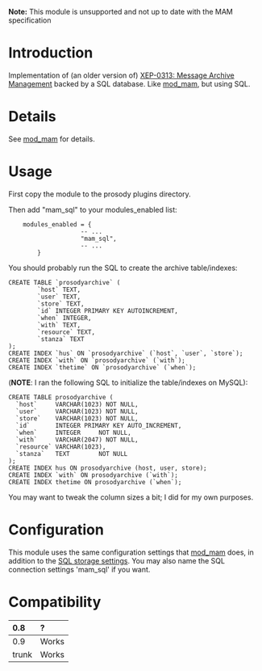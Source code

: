 **Note:** This module is unsupported and not up to date with the MAM specification

# Introduction #

Implementation of (an older version of) [XEP-0313: Message Archive Management](http://xmpp.org/extensions/xep-0313.html) backed by a SQL database.  Like [mod\_mam](mod_mam.md), but using SQL.


# Details #

See [mod\_mam](mod_mam.md) for details.

# Usage #

First copy the module to the prosody plugins directory.

Then add "mam\_sql" to your modules\_enabled list:
```
    modules_enabled = {
                    -- ...
                    "mam_sql",
                    -- ...
		}
```

You should probably run the SQL to create the archive table/indexes:

```
CREATE TABLE `prosodyarchive` (
        `host` TEXT,
        `user` TEXT,
        `store` TEXT,
        `id` INTEGER PRIMARY KEY AUTOINCREMENT,
        `when` INTEGER,
        `with` TEXT,
        `resource` TEXT,
        `stanza` TEXT
);
CREATE INDEX `hus` ON `prosodyarchive` (`host`, `user`, `store`);
CREATE INDEX `with` ON `prosodyarchive` (`with`);
CREATE INDEX `thetime` ON `prosodyarchive` (`when`);
```

(**NOTE**: I ran the following SQL to initialize the table/indexes on MySQL):

```
CREATE TABLE prosodyarchive (
  `host`     VARCHAR(1023) NOT NULL,
  `user`     VARCHAR(1023) NOT NULL,
  `store`    VARCHAR(1023) NOT NULL,
  `id`       INTEGER PRIMARY KEY AUTO_INCREMENT,
  `when`     INTEGER     NOT NULL,
  `with`     VARCHAR(2047) NOT NULL,
  `resource` VARCHAR(1023),
  `stanza`   TEXT        NOT NULL
);
CREATE INDEX hus ON prosodyarchive (host, user, store);
CREATE INDEX `with` ON prosodyarchive (`with`);
CREATE INDEX thetime ON prosodyarchive (`when`);
```

You may want to tweak the column sizes a bit; I did for my own purposes.

# Configuration #

This module uses the same configuration settings that [mod\_mam](mod_mam.md) does, in addition to the [SQL storage settings](http://prosody.im/doc/modules/mod_storage_sql).  You may also name the SQL connection settings 'mam\_sql' if you want.

# Compatibility #
| 0.8 | ? |
|:----|:--|
| 0.9 | Works |
| trunk | Works |